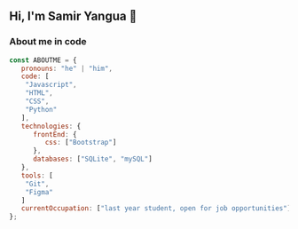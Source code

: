 
## Hi, I'm Samir Yangua 👋

### About me in code
``` javascript
const ABOUTME = {
   pronouns: "he" | "him",
   code: [
    "Javascript", 
    "HTML", 
    "CSS", 
    "Python"
   ],
   technologies: {
      frontEnd: {
         css: ["Bootstrap"]
      },
      databases: ["SQLite", "mySQL"]
   },
   tools: [
    "Git",
    "Figma"
   ]
   currentOccupation: ["last year student, open for job opportunities"]
};
```
<!-- ![Top Langs](https://github-readme-stats.vercel.app/api/top-langs/?username=creatlydev&theme=dark) -->
